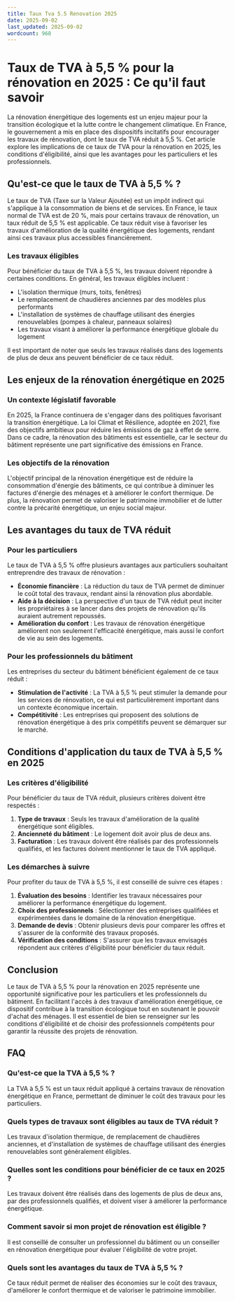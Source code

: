 ```yaml
---
title: Taux Tva 5.5 Renovation 2025
date: 2025-09-02
last_updated: 2025-09-02
wordcount: 968
---
```


# Taux de TVA à 5,5 % pour la rénovation en 2025 : Ce qu'il faut savoir

La rénovation énergétique des logements est un enjeu majeur pour la transition écologique et la lutte contre le changement climatique. En France, le gouvernement a mis en place des dispositifs incitatifs pour encourager les travaux de rénovation, dont le taux de TVA réduit à 5,5 %. Cet article explore les implications de ce taux de TVA pour la rénovation en 2025, les conditions d'éligibilité, ainsi que les avantages pour les particuliers et les professionnels.

## Qu'est-ce que le taux de TVA à 5,5 % ?

Le taux de TVA (Taxe sur la Valeur Ajoutée) est un impôt indirect qui s'applique à la consommation de biens et de services. En France, le taux normal de TVA est de 20 %, mais pour certains travaux de rénovation, un taux réduit de 5,5 % est applicable. Ce taux réduit vise à favoriser les travaux d'amélioration de la qualité énergétique des logements, rendant ainsi ces travaux plus accessibles financièrement.

### Les travaux éligibles

Pour bénéficier du taux de TVA à 5,5 %, les travaux doivent répondre à certaines conditions. En général, les travaux éligibles incluent :

- L'isolation thermique (murs, toits, fenêtres)
- Le remplacement de chaudières anciennes par des modèles plus performants
- L'installation de systèmes de chauffage utilisant des énergies renouvelables (pompes à chaleur, panneaux solaires)
- Les travaux visant à améliorer la performance énergétique globale du logement

Il est important de noter que seuls les travaux réalisés dans des logements de plus de deux ans peuvent bénéficier de ce taux réduit.

## Les enjeux de la rénovation énergétique en 2025

### Un contexte législatif favorable

En 2025, la France continuera de s'engager dans des politiques favorisant la transition énergétique. La loi Climat et Résilience, adoptée en 2021, fixe des objectifs ambitieux pour réduire les émissions de gaz à effet de serre. Dans ce cadre, la rénovation des bâtiments est essentielle, car le secteur du bâtiment représente une part significative des émissions en France.

### Les objectifs de la rénovation

L'objectif principal de la rénovation énergétique est de réduire la consommation d'énergie des bâtiments, ce qui contribue à diminuer les factures d'énergie des ménages et à améliorer le confort thermique. De plus, la rénovation permet de valoriser le patrimoine immobilier et de lutter contre la précarité énergétique, un enjeu social majeur.

## Les avantages du taux de TVA réduit

### Pour les particuliers

Le taux de TVA à 5,5 % offre plusieurs avantages aux particuliers souhaitant entreprendre des travaux de rénovation :

- **Économie financière** : La réduction du taux de TVA permet de diminuer le coût total des travaux, rendant ainsi la rénovation plus abordable.
- **Aide à la décision** : La perspective d'un taux de TVA réduit peut inciter les propriétaires à se lancer dans des projets de rénovation qu'ils auraient autrement repoussés.
- **Amélioration du confort** : Les travaux de rénovation énergétique améliorent non seulement l'efficacité énergétique, mais aussi le confort de vie au sein des logements.

### Pour les professionnels du bâtiment

Les entreprises du secteur du bâtiment bénéficient également de ce taux réduit :

- **Stimulation de l'activité** : La TVA à 5,5 % peut stimuler la demande pour les services de rénovation, ce qui est particulièrement important dans un contexte économique incertain.
- **Compétitivité** : Les entreprises qui proposent des solutions de rénovation énergétique à des prix compétitifs peuvent se démarquer sur le marché.

## Conditions d'application du taux de TVA à 5,5 % en 2025

### Les critères d'éligibilité

Pour bénéficier du taux de TVA réduit, plusieurs critères doivent être respectés :

1. **Type de travaux** : Seuls les travaux d'amélioration de la qualité énergétique sont éligibles.
2. **Ancienneté du bâtiment** : Le logement doit avoir plus de deux ans.
3. **Facturation** : Les travaux doivent être réalisés par des professionnels qualifiés, et les factures doivent mentionner le taux de TVA appliqué.

### Les démarches à suivre

Pour profiter du taux de TVA à 5,5 %, il est conseillé de suivre ces étapes :

1. **Évaluation des besoins** : Identifier les travaux nécessaires pour améliorer la performance énergétique du logement.
2. **Choix des professionnels** : Sélectionner des entreprises qualifiées et expérimentées dans le domaine de la rénovation énergétique.
3. **Demande de devis** : Obtenir plusieurs devis pour comparer les offres et s'assurer de la conformité des travaux proposés.
4. **Vérification des conditions** : S'assurer que les travaux envisagés répondent aux critères d'éligibilité pour bénéficier du taux réduit.

## Conclusion

Le taux de TVA à 5,5 % pour la rénovation en 2025 représente une opportunité significative pour les particuliers et les professionnels du bâtiment. En facilitant l'accès à des travaux d'amélioration énergétique, ce dispositif contribue à la transition écologique tout en soutenant le pouvoir d'achat des ménages. Il est essentiel de bien se renseigner sur les conditions d'éligibilité et de choisir des professionnels compétents pour garantir la réussite des projets de rénovation.

## FAQ

### Qu'est-ce que la TVA à 5,5 % ?

La TVA à 5,5 % est un taux réduit appliqué à certains travaux de rénovation énergétique en France, permettant de diminuer le coût des travaux pour les particuliers.

### Quels types de travaux sont éligibles au taux de TVA réduit ?

Les travaux d'isolation thermique, de remplacement de chaudières anciennes, et d'installation de systèmes de chauffage utilisant des énergies renouvelables sont généralement éligibles.

### Quelles sont les conditions pour bénéficier de ce taux en 2025 ?

Les travaux doivent être réalisés dans des logements de plus de deux ans, par des professionnels qualifiés, et doivent viser à améliorer la performance énergétique.

### Comment savoir si mon projet de rénovation est éligible ?

Il est conseillé de consulter un professionnel du bâtiment ou un conseiller en rénovation énergétique pour évaluer l'éligibilité de votre projet.

### Quels sont les avantages du taux de TVA à 5,5 % ?

Ce taux réduit permet de réaliser des économies sur le coût des travaux, d'améliorer le confort thermique et de valoriser le patrimoine immobilier.